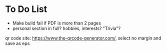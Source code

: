 # To Do List

  * Make build fail if PDF is more than 2 pages
  * personal section in full? hobbies, interests? "Trivia"?

qr code site: https://www.the-qrcode-generator.com/, select no margin and save as eps
